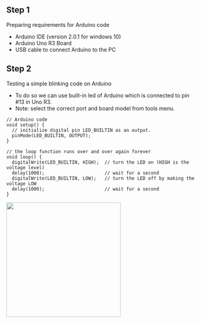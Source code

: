 ## Step 1
Preparing requirements for Arduino code
- Arduino IDE (version 2.0.1 for windows 10)
- Arduino Uno R3 Board
- USB cable to connect Arduino to the PC

## Step 2
Testing a simple blinking code on Arduino
- To do so we can use built-in led of Arduino which is connected to pin #13 in Uno R3. 
- Note: select the correct port and board model from tools menu.


```
// Arduino code
void setup() {
  // initialize digital pin LED_BUILTIN as an output.
  pinMode(LED_BUILTIN, OUTPUT);
}

// the loop function runs over and over again forever
void loop() {
  digitalWrite(LED_BUILTIN, HIGH);  // turn the LED on (HIGH is the voltage level)
  delay(1000);                      // wait for a second
  digitalWrite(LED_BUILTIN, LOW);   // turn the LED off by making the voltage LOW
  delay(1000);                      // wait for a second
}
```


<img src="https://github.com/shshjmakerspace/ArduinoUnity3D/blob/main/Arduino%20Unity3D%20Serial%20Communication/-media/step2-blink-vid.gif" width="300"/>

